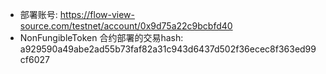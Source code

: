 + 部署账号: https://flow-view-source.com/testnet/account/0x9d75a22c9bcbfd40
+ NonFungibleToken 合约部署的交易hash: a929590a49abe2ad55b73faf82a31c943d6437d502f36ecec8f363ed99cf6027

